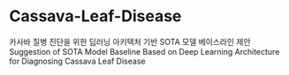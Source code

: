 # Cassava-Leaf-Disease
카사바 질병 진단을 위한 딥러닝 아키텍처 기반 SOTA 모델 베이스라인 제안
Suggestion of SOTA Model Baseline Based on Deep Learning Architecture for Diagnosing Cassava Leaf Disease
